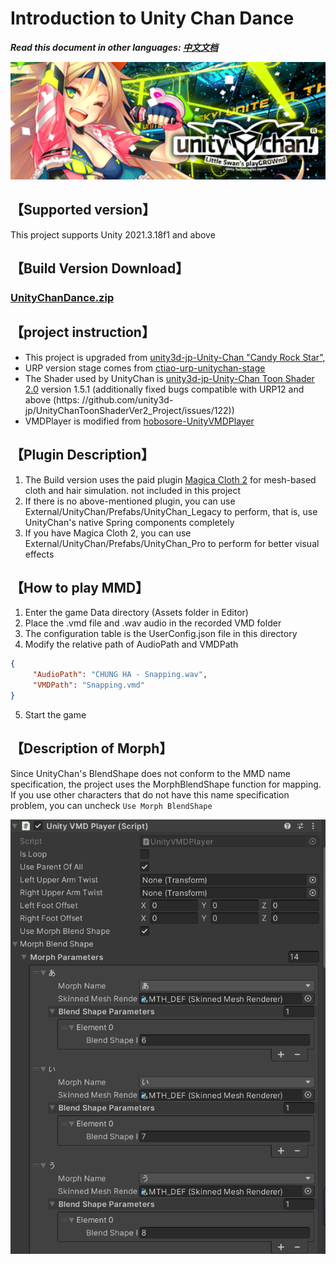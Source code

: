 # Introduction to Unity Chan Dance

***Read this document in other languages: [中文文档](./README_ZH.md)***

<img width=800 src="Images/Splash.png">

## 【Supported version】

This project supports Unity 2021.3.18f1 and above

## 【Build Version Download】

### [UnityChanDance.zip](https://github.com/AkiKurisu/UnityChanDance/releases/download/V0.1/UnityChanDance.zip)

## 【project instruction】
- This project is upgraded from [unity3d-jp-Unity-Chan "Candy Rock Star"](https://github.com/unity3d-jp/unitychan-crs),
- URP version stage comes from [ctiao-urp-unitychan-stage](https://github.com/ctiao/urp-unitychan-stage)
- The Shader used by UnityChan is [unity3d-jp-Unity-Chan Toon Shader 2.0](https://github.com/unity3d-jp/UnityChanToonShaderVer2_Project) version 1.5.1 (additionally fixed bugs compatible with URP12 and above (https: //github.com/unity3d-jp/UnityChanToonShaderVer2_Project/issues/122))
- VMDPlayer is modified from [hobosore-UnityVMDPlayer](https://github.com/hobosore/UnityVMDPlayer)

## 【Plugin Description】

1. The Build version uses the paid plugin [Magica Cloth 2](https://assetstore.unity.com/packages/tools/physics/magica-cloth-2-242307) for mesh-based cloth and hair simulation. not included in this project
2. If there is no above-mentioned plugin, you can use External/UnityChan/Prefabs/UnityChan_Legacy to perform, that is, use UnityChan's native Spring components completely
3. If you have Magica Cloth 2, you can use External/UnityChan/Prefabs/UnityChan_Pro to perform for better visual effects

## 【How to play MMD】
1. Enter the game Data directory (Assets folder in Editor)
2. Place the .vmd file and .wav audio in the recorded VMD folder
3. The configuration table is the UserConfig.json file in this directory
4. Modify the relative path of AudioPath and VMDPath
```json
{
     "AudioPath": "CHUNG HA - Snapping.wav",
     "VMDPath": "Snapping.vmd"
}
```
5. Start the game

## 【Description of Morph】
Since UnityChan's BlendShape does not conform to the MMD name specification, the project uses the MorphBlendShape function for mapping. If you use other characters that do not have this name specification problem, you can uncheck ```Use Morph BlendShape```

<img src="Images/MorphBlendShape.png">